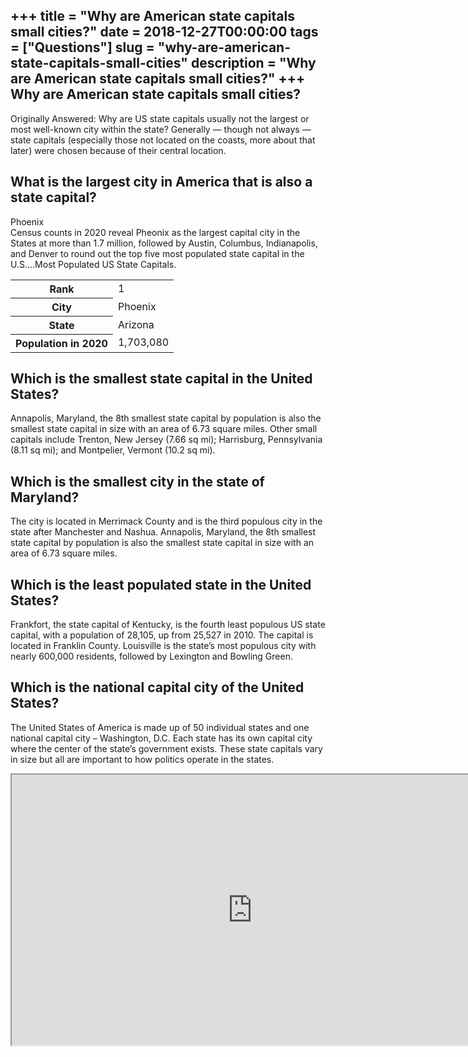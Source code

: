 +++
title = "Why are American state capitals small cities?"
date = 2018-12-27T00:00:00
tags = ["Questions"]
slug = "why-are-american-state-capitals-small-cities"
description = "Why are American state capitals small cities?"
+++
Why are American state capitals small cities?
---------------------------------------------

Originally Answered: Why are US state capitals usually not the largest or most well-known city within the state? Generally — though not always — state capitals (especially those not located on the coasts, more about that later) were chosen because of their central location.

What is the largest city in America that is also a state capital?
-----------------------------------------------------------------

Phoenix  
Census counts in 2020 reveal Pheonix as the largest capital city in the States at more than 1.7 million, followed by Austin, Columbus, Indianapolis, and Denver to round out the top five most populated state capital in the U.S….Most Populated US State Capitals.

<table><tr><th>Rank</th><td>1</td></tr><tr><th>City</th><td>Phoenix</td></tr><tr><th>State</th><td>Arizona</td></tr><tr><th>Population in 2020</th><td>1,703,080</td></tr></table>

Which is the smallest state capital in the United States?
---------------------------------------------------------

Annapolis, Maryland, the 8th smallest state capital by population is also the smallest state capital in size with an area of 6.73 square miles. Other small capitals include Trenton, New Jersey (7.66 sq mi); Harrisburg, Pennsylvania (8.11 sq mi); and Montpelier, Vermont (10.2 sq mi).

Which is the smallest city in the state of Maryland?
----------------------------------------------------

The city is located in Merrimack County and is the third populous city in the state after Manchester and Nashua. Annapolis, Maryland, the 8th smallest state capital by population is also the smallest state capital in size with an area of 6.73 square miles.

Which is the least populated state in the United States?
--------------------------------------------------------

Frankfort, the state capital of Kentucky, is the fourth least populous US state capital, with a population of 28,105, up from 25,527 in 2010. The capital is located in Franklin County. Louisville is the state’s most populous city with nearly 600,000 residents, followed by Lexington and Bowling Green.

Which is the national capital city of the United States?
--------------------------------------------------------

The United States of America is made up of 50 individual states and one national capital city – Washington, D.C. Each state has its own capital city where the center of the state’s government exists. These state capitals vary in size but all are important to how politics operate in the states.

<iframe allow="accelerometer; autoplay; clipboard-write; encrypted-media; gyroscope; picture-in-picture" allowfullscreen="" class="__youtube_prefs__  epyt-is-override  no-lazyload" data-no-lazy="1" data-origheight="433" data-origwidth="770" data-skipgform_ajax_framebjll="" height="433" id="_ytid_79173" loading="lazy" src="https://www.youtube.com/embed/1lpJn0gn1nc?enablejsapi=1&autoplay=0&cc_load_policy=0&cc_lang_pref=&iv_load_policy=1&loop=0&modestbranding=0&rel=1&fs=1&playsinline=0&autohide=2&theme=dark&color=red&controls=1&" title="YouTube player" width="770"></iframe>